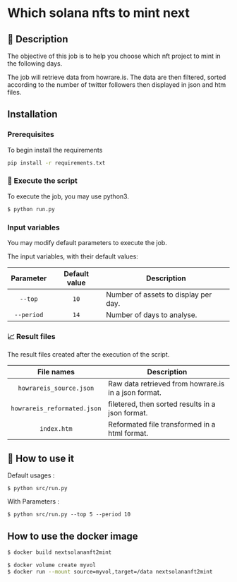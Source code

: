 # Which solana nfts to mint next 


## 🎯 Description 

The objective of this job is to help you choose which nft project to mint in the following days. 

The job will retrieve data from howrare.is. The data are then filtered, sorted according to the number of twitter followers then displayed in json and htm files.

## Installation

### Prerequisites

To begin install the requirements

```bash
pip install -r requirements.txt
```

### 🚀 Execute the script

To execute the job, you may use python3. 

```bash
$ python run.py 
```

### Input variables

You may modify default parameters to execute the job. 

The input variables, with their default values:

|     **Parameter**     |      **Default value**      | **Description**                                                                                                                                                               |
|:---------------------:|:---------------------------:|-------------------------------------------------------------------------------------------------------------------------------------------------------------------------------|
| `--top`           | `10`            | Number of assets to display per day. |
| `--period`           | `14`            | Number of days to analyse. |

### 📈 Result files

The result files created after the execution of the script. 

|      **File names**      | **Description**                                                                                                                                                               |
|:---------------------------:|-------------------------------------------------------------------------------------------------------------------------------------------------------------------------------|
| `howrareis_source.json`            | Raw data retrieved from howrare.is in a json format. |
| `howrareis_reformated.json`            | filetered, then sorted results in a json format.  |
| `index.htm`            | Reformated file transformed in a html format. |

## 🤯 How to use it

Default usages :

```
$ python src/run.py 
```

With Parameters :
```
$ python src/run.py --top 5 --period 10
```


## How to use the docker image

```bash
$ docker build nextsolananft2mint

$ docker volume create myvol
$ docker run --mount source=myvol,target=/data nextsolananft2mint
```